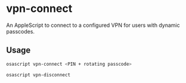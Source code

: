 # vpn-connect

An AppleScript to connect to a configured VPN for users with dynamic passcodes.

## Usage

```bash
osascript vpn-connect <PIN + rotating passcode>
```

```bash
osascript vpn-disconnect
```
